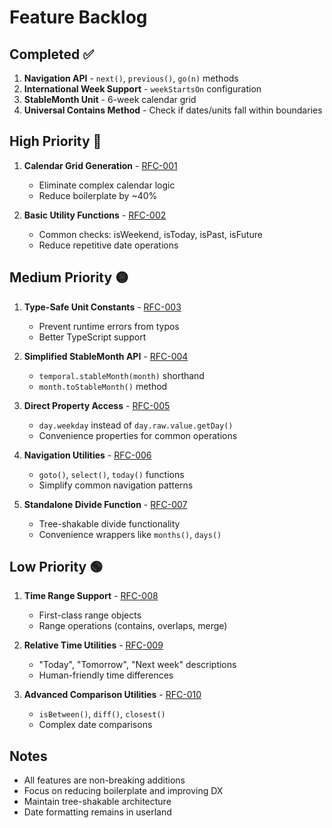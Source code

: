 # Feature Backlog

## Completed ✅

1. **Navigation API** - `next()`, `previous()`, `go(n)` methods
2. **International Week Support** - `weekStartsOn` configuration
3. **StableMonth Unit** - 6-week calendar grid
4. **Universal Contains Method** - Check if dates/units fall within boundaries

## High Priority 🔴

1. **Calendar Grid Generation** - [RFC-001](./RFC/001-calendar-grid.md)
   - Eliminate complex calendar logic
   - Reduce boilerplate by ~40%

2. **Basic Utility Functions** - [RFC-002](./RFC/002-utility-functions.md)
   - Common checks: isWeekend, isToday, isPast, isFuture
   - Reduce repetitive date operations

## Medium Priority 🟡

1. **Type-Safe Unit Constants** - [RFC-003](./RFC/003-type-constants.md)
   - Prevent runtime errors from typos
   - Better TypeScript support

2. **Simplified StableMonth API** - [RFC-004](./RFC/004-stable-month-api.md)
   - `temporal.stableMonth(month)` shorthand
   - `month.toStableMonth()` method

3. **Direct Property Access** - [RFC-005](./RFC/005-direct-properties.md)
   - `day.weekday` instead of `day.raw.value.getDay()`
   - Convenience properties for common operations

4. **Navigation Utilities** - [RFC-006](./RFC/006-navigation-utils.md)
   - `goto()`, `select()`, `today()` functions
   - Simplify common navigation patterns

5. **Standalone Divide Function** - [RFC-007](./RFC/007-standalone-divide.md)
   - Tree-shakable divide functionality
   - Convenience wrappers like `months()`, `days()`

## Low Priority 🟢

1. **Time Range Support** - [RFC-008](./RFC/008-time-ranges.md)
   - First-class range objects
   - Range operations (contains, overlaps, merge)

2. **Relative Time Utilities** - [RFC-009](./RFC/009-relative-time.md)
   - "Today", "Tomorrow", "Next week" descriptions
   - Human-friendly time differences

3. **Advanced Comparison Utilities** - [RFC-010](./RFC/010-comparison-utils.md)
   - `isBetween()`, `diff()`, `closest()`
   - Complex date comparisons

## Notes

- All features are non-breaking additions
- Focus on reducing boilerplate and improving DX
- Maintain tree-shakable architecture
- Date formatting remains in userland